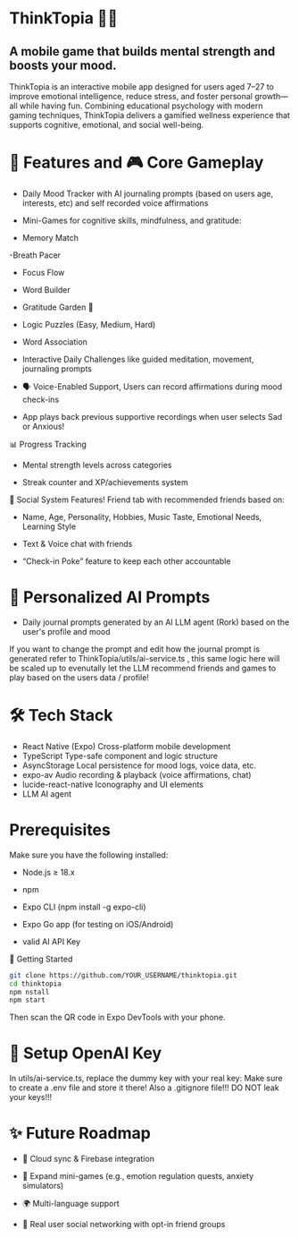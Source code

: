 # ThinkTopia 🌱🧠
## A mobile game that builds mental strength and boosts your mood.

ThinkTopia is an interactive mobile app designed for users aged 7–27 to improve emotional intelligence, reduce stress, and foster personal growth—all while having fun. Combining educational psychology with modern gaming techniques, ThinkTopia delivers a gamified wellness experience that supports cognitive, emotional, and social well-being.

# 🧠 Features and 🎮 Core Gameplay
- Daily Mood Tracker with AI journaling prompts (based on users age, interests, etc) and self recorded voice affirmations

- Mini-Games for cognitive skills, mindfulness, and gratitude:

- Memory Match

 -Breath Pacer

- Focus Flow

- Word Builder

- Gratitude Garden 🌸

- Logic Puzzles (Easy, Medium, Hard)

- Word Association

- Interactive Daily Challenges like guided meditation, movement, journaling prompts

- 🗣️ Voice-Enabled Support, Users can record affirmations during mood check-ins

- App plays back previous supportive recordings when user selects Sad or Anxious!

📊 Progress Tracking

- Mental strength levels across categories

- Streak counter and XP/achievements system

👥 Social System Features! Friend tab with recommended friends based on:

- Name, Age, Personality, Hobbies, Music Taste, Emotional Needs, Learning Style

- Text & Voice chat with friends

- “Check-in Poke” feature to keep each other accountable

# 💬 Personalized AI Prompts

- Daily journal prompts generated by an AI LLM agent (Rork) based on the user's profile and mood

If you want to change the prompt and edit how the journal prompt is generated refer to ThinkTopia/utils/ai-service.ts , this same logic here will be scaled up to evenutally let the LLM recommend friends and games to play based on the users data / profile! 

# 🛠️ Tech Stack

- React Native (Expo)    Cross-platform mobile development
- TypeScript    Type-safe component and logic structure
- AsyncStorage    Local persistence for mood logs, voice data, etc.
- expo-av    Audio recording & playback (voice affirmations, chat)
- lucide-react-native    Iconography and UI elements
- LLM AI agent
 
# Prerequisites
Make sure you have the following installed:

- Node.js ≥ 18.x

- npm 

- Expo CLI (npm install -g expo-cli)

- Expo Go app (for testing on iOS/Android)

- valid AI API Key

🚀 Getting Started
```bash
git clone https://github.com/YOUR_USERNAME/thinktopia.git
cd thinktopia
npm nstall     
npm start
```
Then scan the QR code in Expo DevTools with your phone.

# 🔑 Setup OpenAI Key
In utils/ai-service.ts, replace the dummy key with your real key:
Make sure to create a .env file and store it there! 
Also a .gitignore file!!! DO NOT leak your keys!!!

# ✨ Future Roadmap
- 🔄 Cloud sync & Firebase integration

- 🧩 Expand mini-games (e.g., emotion regulation quests, anxiety simulators)

- 🌍 Multi-language support

- 🤝 Real user social networking with opt-in friend groups
